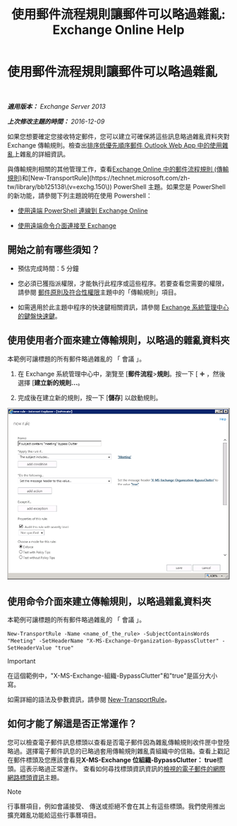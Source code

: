 ﻿---
title: '使用郵件流程規則讓郵件可以略過雜亂: Exchange Online Help'
TOCTitle: 使用郵件流程規則讓郵件可以略過雜亂
ms:assetid: 58e413f0-aa27-4307-bffd-4df03090a15e
ms:mtpsurl: https://technet.microsoft.com/zh-tw/library/Dn896639(v=EXCHG.150)
ms:contentKeyID: 64361124
ms.date: 05/23/2018
mtps_version: v=EXCHG.150
ms.translationtype: MT
---

# 使用郵件流程規則讓郵件可以略過雜亂

 

_**適用版本：** Exchange Server 2013_

_**上次修改主題的時間：** 2016-12-09_

如果您想要確定您接收特定郵件，您可以建立可確保將這些訊息略過雜亂資料夾對 Exchange 傳輸規則。檢查出[排序低優先順序郵件 Outlook Web App 中的使用雜亂](https://go.microsoft.com/fwlink/p/?linkid=528411)上雜亂的詳細資訊。

與傳輸規則相關的其他管理工作，查看[Exchange Online 中的郵件流程規則 (傳輸規則)](https://technet.microsoft.com/zh-tw/library/jj919238\(v=exchg.150\))和[New-TransportRule](https://technet.microsoft.com/zh-tw/library/bb125138\(v=exchg.150\)) PowerShell 主題。如果您是 PowerShell 的新功能，請參閱下列主題說明在使用 Powershell：

  - [使用遠端 PowerShell 連線到 Exchange Online](https://technet.microsoft.com/zh-tw/library/jj984289\(v=exchg.150\))

  - [使用遠端命令介面連接至 Exchange](https://technet.microsoft.com/zh-tw/library/dd335083\(v=exchg.150\))

## 開始之前有哪些須知？

  - 預估完成時間：5 分鐘

  - 您必須已獲指派權限，才能執行此程序或這些程序。若要查看您需要的權限，請參閱 [郵件原則及符合性權限](messaging-policy-and-compliance-permissions-exchange-2013-help.md)主題中的「傳輸規則」項目。

  - 如需適用於此主題中程序的快速鍵相關資訊，請參閱 [Exchange 系統管理中心的鍵盤快速鍵](keyboard-shortcuts-in-the-exchange-admin-center-exchange-online-protection-help.md)。

## 使用使用者介面來建立傳輸規則，以略過的雜亂資料夾

本範例可讓標題的所有郵件略過雜亂的 「 會議 」。

1.  在 Exchange 系統管理中心中，瀏覽至 \[**郵件流程**\>**規則**。按一下 \[ ![加入圖示](images/JJ218640.c1e75329-d6d7-4073-a27d-498590bbb558(EXCHG.150).gif "加入圖示") ，然後選擇 \[**建立新的規則...**。

2.  完成後在建立新的規則，按一下 \[**儲存**\] 以啟動規則。

![美工圖案範例：如果主旨包含會議，則略過待過濾郵件](images/Dn896639.75957aa4-4b2a-4142-92ff-07f8ccc64d82(EXCHG.150).png "美工圖案範例：如果主旨包含會議，則略過待過濾郵件")

## 使用命令介面來建立傳輸規則，以略過雜亂資料夾

本範例可讓標題的所有郵件略過雜亂的 「 會議 」。

    New-TransportRule -Name <name_of_the_rule> -SubjectContainsWords "Meeting" -SetHeaderName "X-MS-Exchange-Organization-BypassClutter" -SetHeaderValue "true"


> [!IMPORTANT]  
> 在這個範例中，&quot;X-MS-Exchange-組織-BypassClutter&quot;和&quot;true&quot;是區分大小寫。




如需詳細的語法及參數資訊，請參閱 [New-TransportRule](https://technet.microsoft.com/zh-tw/library/bb125138\(v=exchg.150\))。

## 如何才能了解這是否正常運作？

您可以檢查電子郵件訊息標頭以查看是否電子郵件因為雜亂傳輸規則收件匣中登陸略過。選擇電子郵件訊息的已略過套用傳輸規則雜亂貴組織中的信箱。查看上戳記在郵件標頭及您應該會看見**X-MS-Exchange 位組織-BypassClutter： true**標頭。這表示略過正常運作。 查看如何尋找標頭資訊資訊的[檢視的電子郵件的網際網路標頭資訊](https://go.microsoft.com/fwlink/p/?linkid=822530)主題。


> [!NOTE]  
> 行事曆項目，例如會議接受、 傳送或拒絕不會在其上有這些標頭。我們使用推出擴充雜亂功能給這些行事曆項目。



